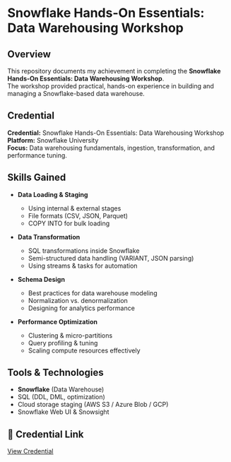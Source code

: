 # Snowflake Hands-On Essentials: Data Warehousing Workshop

## Overview
This repository documents my achievement in completing the **Snowflake Hands-On Essentials: Data Warehousing Workshop**.  
The workshop provided practical, hands-on experience in building and managing a Snowflake-based data warehouse.


## Credential
**Credential:** Snowflake Hands-On Essentials: Data Warehousing Workshop  
**Platform:** Snowflake University  
**Focus:** Data warehousing fundamentals, ingestion, transformation, and performance tuning.


## Skills Gained
- **Data Loading & Staging**
  - Using internal & external stages
  - File formats (CSV, JSON, Parquet)
  - COPY INTO for bulk loading

- **Data Transformation**
  - SQL transformations inside Snowflake
  - Semi-structured data handling (VARIANT, JSON parsing)
  - Using streams & tasks for automation

- **Schema Design**
  - Best practices for data warehouse modeling
  - Normalization vs. denormalization
  - Designing for analytics performance

- **Performance Optimization**
  - Clustering & micro-partitions
  - Query profiling & tuning
  - Scaling compute resources effectively


## Tools & Technologies
- **Snowflake** (Data Warehouse)
- SQL (DDL, DML, optimization)
- Cloud storage staging (AWS S3 / Azure Blob / GCP)
- Snowflake Web UI & Snowsight


## 🔗 Credential Link
[View Credential](https://achieve.snowflake.com/061d9f19-564b-4a30-9bfc-08109ea65ee1)
